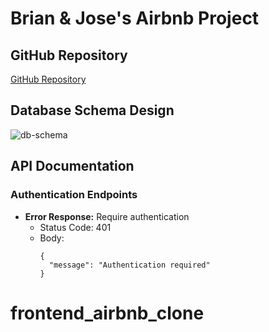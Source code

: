 # Brian & Jose's Airbnb Project

## GitHub Repository

[GitHub Repository](https://github.com/Bschaler/brian_jose_airbnb_project.git)

## Database Schema Design

![db-schema](./images/db-schema.png)

## API Documentation

### Authentication Endpoints

* **Error Response:** Require authentication  
  * Status Code: 401  
  * Body:
    ```
    {
      "message": "Authentication required"
    }
    ```
# frontend_airbnb_clone
